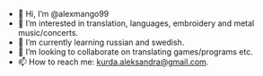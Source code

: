 - 👋 Hi, I’m @alexmango99
- 👀 I’m interested in translation, languages, embroidery and metal music/concerts.
- 🌱 I’m currently learning russian and swedish.
- 💞️ I’m looking to collaborate on translating games/programs etc.
- 📫 How to reach me: kurda.aleksandra@gmail.com.

<!---
alexmango99/alexmango99 is a ✨ special ✨ repository because its `README.md` (this file) appears on your GitHub profile.
You can click the Preview link to take a look at your changes.
--->
